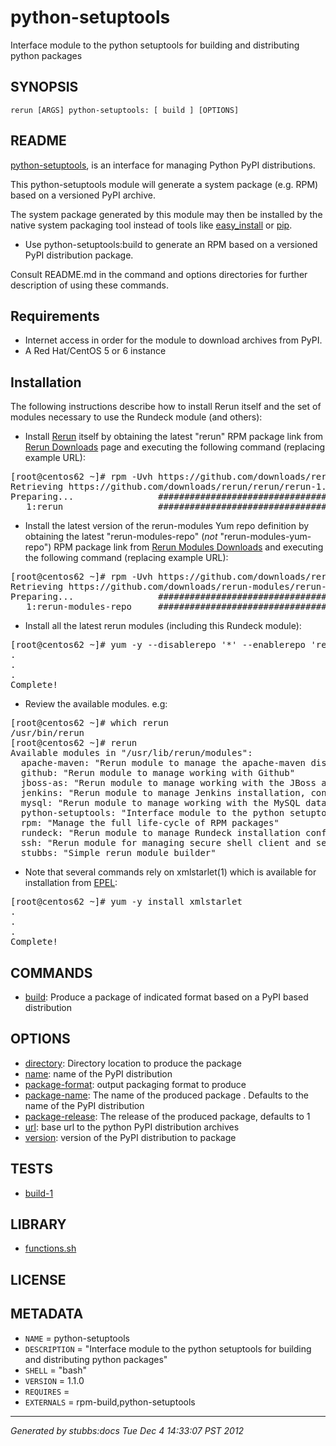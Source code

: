 # python-setuptools

Interface module to the python setuptools for building and distributing python packages

## SYNOPSIS

    rerun [ARGS] python-setuptools: [ build ] [OPTIONS]

## README

[python-setuptools](http://pypi.python.org/pypi/setuptools), is an interface for managing Python PyPI distributions.

This python-setuptools module will generate a system package (e.g. RPM) based on a versioned PyPI archive. 

The system package generated by this module may then be installed by the native system packaging tool instead of tools like 
[easy_install](http://packages.python.org/distribute/easy_install.html) or [pip](http://pypi.python.org/pypi/pip).


* Use python-setuptools:build to generate an RPM based on a versioned PyPI distribution package.

Consult README.md in the command and options directories for further description of using these commands.

Requirements
------------

* Internet access in order for the module to download archives from PyPI.
* A Red Hat/CentOS 5 or 6 instance

Installation
------------
The following instructions describe how to install Rerun itself and the set of modules necessary to use the Rundeck module (and others):

* Install [Rerun](http://rerun.github.com/rerun) itself by obtaining the latest "rerun" RPM package link from [Rerun Downloads](https://github.com/rerun/rerun/downloads) page and executing the following command (replacing example URL):
<pre>
[root@centos62 ~]# rpm -Uvh https://github.com/downloads/rerun/rerun/rerun-1.0-129.noarch.rpm
Retrieving https://github.com/downloads/rerun/rerun/rerun-1.0-129.noarch.rpm
Preparing...                ########################################### [100%]
   1:rerun                  ########################################### [100%]
</pre>

* Install the latest version of the rerun-modules Yum repo definition by obtaining the latest "rerun-modules-repo" (<i>not</i> "rerun-modules-yum-repo")  RPM package link from [Rerun Modules Downloads](https://github.com/rerun-modules/rerun-modules/downloads) and executing the following command (replacing example URL):
<pre>
[root@centos62 ~]# rpm -Uvh https://github.com/downloads/rerun-modules/rerun-modules/rerun-modules-repo-1.0-21.noarch.rpm
Retrieving https://github.com/downloads/rerun-modules/rerun-modules/rerun-modules-repo-1.0-21.noarch.rpm
Preparing...                ########################################### [100%]
   1:rerun-modules-repo     ########################################### [100%]
</pre>

* Install all the latest rerun modules (including this Rundeck module):
<pre>
[root@centos62 ~]# yum -y --disablerepo '*' --enablerepo 'rerun-modules' install '*'
.
.
.
Complete!
</pre>

* Review the available modules. e.g:
<pre>
[root@centos62 ~]# which rerun
/usr/bin/rerun
[root@centos62 ~]# rerun
Available modules in "/usr/lib/rerun/modules":
  apache-maven: "Rerun module to manage the apache-maven distribution"
  github: "Rerun module to manage working with Github"
  jboss-as: "Rerun module to manage working with the JBoss application server"
  jenkins: "Rerun module to manage Jenkins installation, configuration and operations"
  mysql: "Rerun module to manage working with the MySQL database server"
  python-setuptools: "Interface module to the python setuptools for building and distributing python packages"
  rpm: "Manage the full life-cycle of RPM packages"
  rundeck: "Rerun module to manage Rundeck installation configuration and operations"
  ssh: "Rerun module for managing secure shell client and server usage"
  stubbs: "Simple rerun module builder"
</pre>

* Note that several commands rely on xmlstarlet(1) which is available for installation from [EPEL](http://fedoraproject.org/wiki/EPEL):
<pre>
[root@centos62 ~]# yum -y install xmlstarlet
.
.
.
Complete!
</pre>

## COMMANDS

* [build](commands/build/index.html): Produce a package of indicated format based on a PyPI based distribution

## OPTIONS

* [directory](options/directory/index.html): Directory location to produce the package
* [name](options/name/index.html): name of the PyPI distribution
* [package-format](options/package-format/index.html): output packaging format to produce
* [package-name](options/package-name/index.html): The name of the produced package . Defaults to the name of the PyPI distribution
* [package-release](options/package-release/index.html): The release of the produced package, defaults to 1
* [url](options/url/index.html): base url to the python PyPI distribution archives
* [version](options/version/index.html): version of the PyPI distribution to package

## TESTS

* [build-1](tests/build-1.html)

## LIBRARY

* [functions.sh](lib/functions.html)

## LICENSE



## METADATA

* `NAME` = python-setuptools
* `DESCRIPTION` = "Interface module to the python setuptools for building and distributing python packages"
* `SHELL` = "bash"
* `VERSION` = 1.1.0
* `REQUIRES` = 
* `EXTERNALS` = rpm-build,python-setuptools

----

*Generated by stubbs:docs Tue Dec  4 14:33:07 PST 2012*
